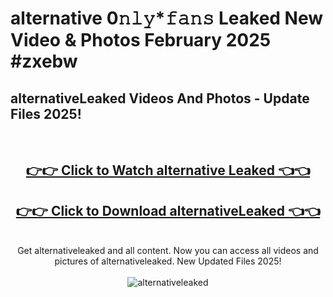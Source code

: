 # alternative 0𝚗𝚕𝚢*𝚏𝚊𝚗𝚜 Leaked New Video & Photos February 2025 #zxebw

<h2>alternativeLeaked Videos And Photos - Update Files 2025!</h2>
<br>
<div align="center">
<h2><a href="https://mediaupload.pro?title=alternative&ref=11F" rel="nofollow">👉👉 Click to Watch alternative Leaked 👈👈</a></h2>
<h2><a href="https://mediaupload.pro?title=alternative&ref=11F" rel="nofollow">👉👉 Click to Download alternativeLeaked 👈👈</a></h2>
<br>
Get alternativeleaked and all content. Now you can access all videos and pictures of alternativeleaked. New Updated Files 2025!
<br>
<br>
<a href="https://mediaupload.pro?title=alternative&ref=11F" rel="nofollow" data-target="animated-image.originalLink"><img src="https://i.ibb.co/Gkj2r4b/banner.png" alt="alternativeleaked" style="max-width: 100%; display: inline-block;" data-target="animated-image.originalImage"></a>
</div>
<br>

